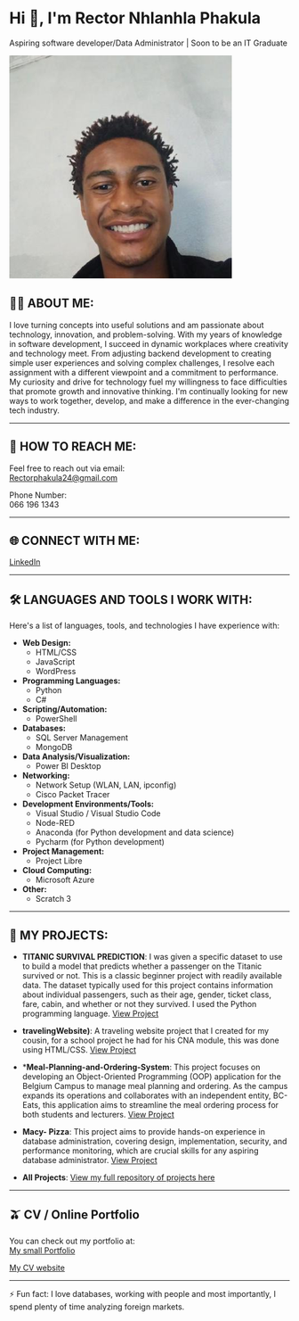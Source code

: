 
# Hi 👋, I'm Rector Nhlanhla Phakula  

Aspiring software developer/Data Administrator | Soon to be an IT Graduate  

[![Image of Rector Nhlanhla Phakula](170251120.jpeg)](170251120.jpeg)  
 

## 👨‍💻 ABOUT ME:  

I love turning concepts into useful solutions and am passionate about technology, innovation, and problem-solving.  With my years of knowledge in software development, I succeed in dynamic workplaces where creativity and technology meet.  From adjusting backend development to creating simple user experiences and solving complex challenges, I resolve each assignment with a different viewpoint and a commitment to performance.  My curiosity and drive for technology fuel my willingness to face difficulties that promote growth and innovative thinking.  I'm continually looking for new ways to work together, develop, and make a difference in the ever-changing tech industry.

---  

## 🔗 HOW TO REACH ME:  

Feel free to reach out via email:  
[Rectorphakula24@gmail.com](mailto:Rectorphakula24@gmail.com)  

Phone Number:  
066 196 1343  

---  

## 🌐 CONNECT WITH ME:  

[LinkedIn](https://www.linkedin.com/in/rector-phakula-45b246270?utm_source=share&utm_campaign=share_via&utm_content=profile&utm_medium=android_app)  


---  

## 🛠️ LANGUAGES AND TOOLS I WORK WITH:  
Here's a list of languages, tools, and technologies I have experience with:  

- **Web Design:**  
    - HTML/CSS  
    - JavaScript  
    - WordPress  
- **Programming Languages:**  
    - Python  
    - C#  
- **Scripting/Automation:**  
    - PowerShell  
- **Databases:**  
    - SQL Server Management  
    - MongoDB  
- **Data Analysis/Visualization:**  
    - Power BI Desktop  
- **Networking:**  
    - Network Setup (WLAN, LAN, ipconfig)  
    - Cisco Packet Tracer  
- **Development Environments/Tools:**  
    - Visual Studio / Visual Studio Code  
    - Node-RED
    - Anaconda (for Python development and data science)
    - Pycharm (for Python development)  
- **Project Management:**  
    - Project Libre  
- **Cloud Computing:**  
    - Microsoft Azure  
- **Other:**  
    - Scratch 3

---  

## 🧰 MY PROJECTS:  

*   **TITANIC SURVIVAL PREDICTION**: I was given a specific dataset to use to build a model that predicts whether a passenger on the Titanic survived or not. This is a classic beginner project with readily       available data. The dataset typically used for this project contains information about individual passengers, such as their age, gender, ticket class, fare, cabin, and whether or not they survived. I used      the Python programming language.
  [View Project](https://github.com/Rector24/CODSOFT/tree/main/Titanic%20survival%20predication)


*   **travelingWebsite)**: A traveling website project that I created for my cousin, for a school project he had for his CNA module, this was done using HTML/CSS.
  [View Project](https://github.com/Rector24/Travelingwebsite)


*  ***Meal-Planning-and-Ordering-System**: This project focuses on developing an Object-Oriented Programming (OOP) application for the Belgium Campus to manage meal planning and ordering. As the campus expands
  its operations and collaborates with an independent entity, BC-Eats, this application aims to streamline the meal ordering process for both students and lecturers.
  [View Project](https://github.com/Rector24/-Meal-Planning-and-Ordering-System)


*  **Macy- Pizza**: This project aims to provide hands-on experience in database administration, covering design, implementation, security, and performance monitoring, which are crucial skills for any aspiring 
   database administrator.
  [View Project](https://github.com/Rector24/macy-pizza)

*    **All Projects**: [View my full repository of projects here](https://github.com/Rector24?tab=repositories)  

---  

## 🫒 CV / Online Portfolio  

You can check out my portfolio at:  
[My small Portfolio](https://github.com/Rector24/My-portfolio)

[My CV website](https://rector24.github.io/RectorPhakulaOnlineCVwebsite/)

---  

⚡ Fun fact: I love databases, working with people and most importantly, I spend plenty of time analyzing foreign markets.   




